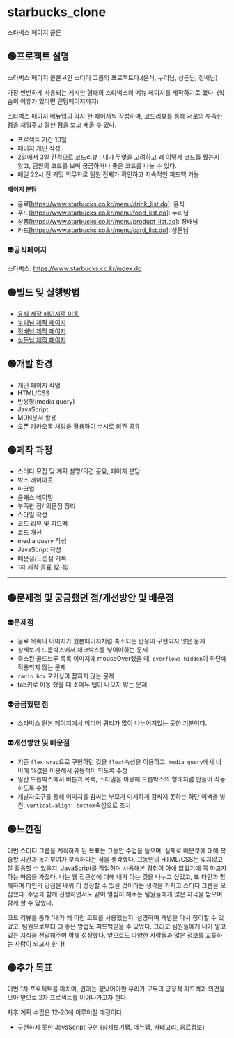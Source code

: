 # starbucks_clone
스타벅스 페이지 클론

## 🟢프로젝트 설명
스타벅스 페이지 클론 4인 스터디 그룹의 프로젝트다.(윤식, 누리님, 상돈님, 정배님)

가장 빈번하게 사용되는 게시판 형태의 스타벅스의 메뉴 페이지를 제작하기로 했다. (학습의 여유가 있다면 랜딩페이지까지)

스타벅스 페이지 메뉴탭의 각자 한 페이지씩 작성하며, 코드리뷰를 통해 서로의 부족한 점을 채워주고 잘한 점을 보고 배울 수 있다.

- 프로젝트 기간 10일
- 페이지 개인 작성
- 2일에서 3일 간격으로 코드리뷰 : 내가 무엇을 고려하고 왜 이렇게 코드를 짰는지 알고, 팀원의 코드를 보며 궁금하거나 좋은 코드를 나눌 수 있다.
- 매일 22시 전 커밋 의무화로 팀원 전체가 확인하고 지속적인 피드백 가능

**페이지 분담**

- 음료[https://www.starbucks.co.kr/menu/drink_list.do]: 윤식
- 푸드[https://www.starbucks.co.kr/menu/food_list.do]: 누리님
- 상품[https://www.starbucks.co.kr/menu/product_list.do]: 정배님
- 카드[https://www.starbucks.co.kr/menu/card_list.do]: 상돈님


### 👽공식페이지
스타벅스: https://www.starbucks.co.kr/index.do

## 🟢빌드 및 실행방법
- [윤식 제작 페이지로 이동](https://postop09.github.io/starbucks_clone/index.html)
- [누리님 제작 페이지](https://github.com/nurimeansworld/clone_starbucks)
- [정배님 제작 페이지](https://github.com/tood21/starbucks_clone)
- [상돈님 제작 페이지](https://github.com/Sangdon1029/Starbucks-clone)

## 🟢개발 환경
- 개인 페이지 작업
- HTML/CSS
- 반응형(media query)
- JavaScript
- MDN문서 활용
- 오픈 카카오톡 채팅을 활용하여 수시로 의견 공유

## 🟢제작 과정
- 스터디 모집 및 계획 설명/의견 공유, 페이지 분담
- 박스 레이아웃
- 마크업
- 클래스 네이밍
- 부족한 점/ 의문점 정리
- 스타일 작성
- 코드 리뷰 및 피드백
- 코드 개선
- media query 작성
- JavaScript 작성
- 배운점/느낀점 기록
- 1차 제작 종료 12-19

---

## 🟢문제점 및 궁금했던 점/개선방안 및 배운점
### 👽문제점
- 음료 목록의 이미지가 원본페이지처럼 축소되는 반응이 구현되지 않은 문제
- 상세보기 드롭박스에서 체크박스를 넣어야하는 문제
- 축소된 콜드브루 목록 이미지에 mouseOver했을 때, `overflow: hidden`이 하단에 적용되지 않는 문제
- `radio box` 포커싱이 잡히지 않는 문제
- tab키로 이동 했을 때 소메뉴 탭이 나오지 않는 문제

### 👽궁금했던 점
- 스타벅스 원본 페이지에서 미디어 쿼리가 많이 나누어져있는 듯한 기분이다.

### 👽개선방안 및 배운점
- 기존 `flex-wrap`으로 구현하던 것을 `float`속성을 이용하고, `media query`에서 너비에 %값을 이용해서 유동적이 되도록 수정
- 일반 드롭박스에서 버튼과 목록, 스타일을 이용해 드롭박스의 형태처럼 만들어 작동하도록 수정
- 개발자도구를 통해 이미지를 감싸는 부모가 미세하게 감싸지 못하는 하단 여백을 발견, `vertical-align: bottom`속성으로 조치

## 🟢느낀점
이번 스터디 그룹을 계획하게 된 목표는 그동안 수업을 들으며, 실제로 배운것에 대해 복습할 시간과 동기부여가 부족하다는 점을 생각했다.
그동안의 HTML/CSS는 잊지않고 잘 활용할 수 있을지, JavaScript를 작업하며 사용해본 경험이 아얘 없었기에 꼭 하고자 하는 마음을 가졌다.
나는 웹 접근성에 대해 내가 아는 것을 나누고 싶었고, 또 타인과 함께하며 타인의 강점을 배워 더 성장할 수 있을 것이라는 생각을 가지고 스터디 그룹을 모집했다.
수업과 함께 진행하면서도 같이 열심히 해주는 팀원들에게 많은 자극을 받으며 함께 할 수 있었다.

코드 리뷰를 통해 '내가 왜 이런 코드를 사용했는지' 설명하며 개념을 다시 정리할 수 있었고, 팀원으로부터 더 좋은 방법도 피드백받을 수 있었다.
그리고 팀원들에게 내가 알고있는 지식을 전달해주며 함께 성장했다. 앞으로도 다양한 사람들과 많은 정보를 교류하는 사람이 되고자 한다!

## 🟢추가 목표
이번 1차 프로젝트를 마치며, 원래는 끝났어야할 우리가 모두의 긍정적 피드백과 의견을 모아 앞으로 2차 프로젝트를 이어나가고자 한다.

차후 계획 수립은 12-26에 이루어질 예정이다.

- 구현하지 못한 JavaScript 구현 (상세보기탭, 메뉴탭, 카테고리, 음료정보)
